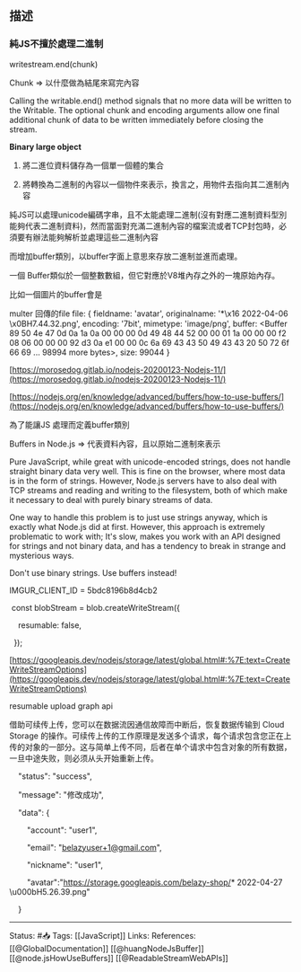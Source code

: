

## 描述
  

### 純JS不擅於處理二進制

writestream.end(chunk)

Chunk => 以什麼做為結尾來寫完內容

Calling the writable.end() method signals that no more data will be written to the Writable. The optional chunk and encoding arguments allow one final additional chunk of data to be written immediately before closing the stream.

  

  

**Binary large object**

1.  將二進位資料儲存為一個單一個體的集合

  

1.  將轉換為二進制的內容以一個物件來表示，換言之，用物件去指向其二進制內容

  

  

純JS可以處理unicode編碼字串，且不太能處理二進制(沒有對應二進制資料型別能夠代表二進制資料)，然而當面對充滿二進制內容的檔案流或者TCP封包時，必須要有辦法能夠解析並處理這些二進制內容

而增加buffer類別，以buffer字面上意思來存放二進制並進而處理。

一個 Buffer類似於一個整數數組，但它對應於V8堆內存之外的一塊原始內存。

  

比如一個圖片的buffer會是


multer 回傳的file
file:  {
  fieldname: 'avatar',
  originalname: '*\x16 2022-04-06 \x0BH7.44.32.png',
  encoding: '7bit',
  mimetype: 'image/png',
  buffer: <Buffer 89 50 4e 47 0d 0a 1a 0a 00 00 00 0d 49 48 44 52 00 00 01 1a 00 00 00 f2 08 06 00 00 00 92 d3 0a e1 00 00 0c 6a 69 43 43 50 49 43 43 20 50 72 6f 66 69 ... 98994 more bytes>,
  size: 99044
}

[https://morosedog.gitlab.io/nodejs-20200123-Nodejs-11/](https://morosedog.gitlab.io/nodejs-20200123-Nodejs-11/)

[https://nodejs.org/en/knowledge/advanced/buffers/how-to-use-buffers/](https://nodejs.org/en/knowledge/advanced/buffers/how-to-use-buffers/)

  

  

為了能讓JS 處理而定義buffer類別

  

Buffers in Node.js => 代表資料內容，且以原始二進制來表示

  

  

  

Pure JavaScript, while great with unicode-encoded strings, does not handle straight binary data very well. This is fine on the browser, where most data is in the form of strings. However, Node.js servers have to also deal with TCP streams and reading and writing to the filesystem, both of which make it necessary to deal with purely binary streams of data.

  

One way to handle this problem is to just use strings anyway, which is exactly what Node.js did at first. However, this approach is extremely problematic to work with; It's slow, makes you work with an API designed for strings and not binary data, and has a tendency to break in strange and mysterious ways.

  

Don't use binary strings. Use buffers instead!

  

  

IMGUR_CLIENT_ID = 5bdc8196b8d4cb2

 const blobStream = blob.createWriteStream({

    resumable: false,

  });

  

[https://googleapis.dev/nodejs/storage/latest/global.html#:%7E:text=CreateWriteStreamOptions](https://googleapis.dev/nodejs/storage/latest/global.html#:%7E:text=CreateWriteStreamOptions)

  

resumable upload graph api

借助可续传上传，您可以在数据流因通信故障而中断后，恢复数据传输到 Cloud Storage 的操作。可续传上传的工作原理是发送多个请求，每个请求包含您正在上传的对象的一部分。这与简单上传不同，后者在单个请求中包含对象的所有数据，一旦中途失败，则必须从头开始重新上传。

  

  

  

    "status": "success",

    "message": "修改成功",

    "data": {

        "account": "user1",

        "email": "belazyuser+1@gmail.com",

        "nickname": "user1",

        "avatar":"https://storage.googleapis.com/belazy-shop/* 2022-04-27 \u000bH5.26.39.png"

    }
	
---
Status: #📥 
Tags:
[[JavaScript]] 
Links:
References:
[[@GlobalDocumentation]]
[[@huangNodeJsBuffer]]
[[@node.jsHowUseBuffers]]
[[@ReadableStreamWebAPIs]]